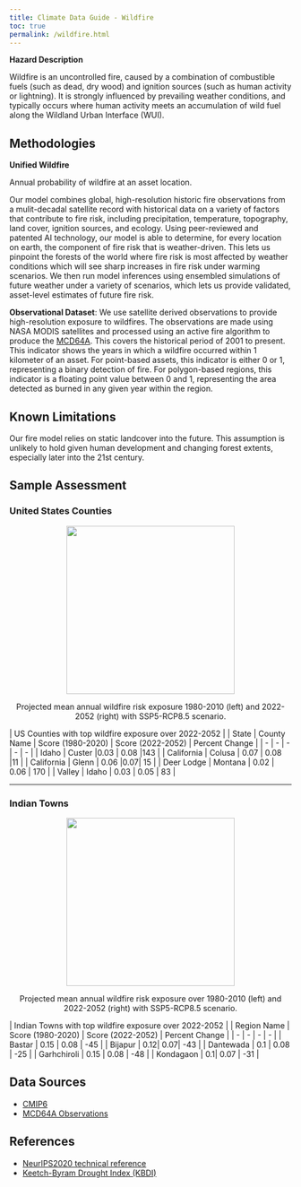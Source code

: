 ```yaml
---
title: Climate Data Guide - Wildfire
toc: true
permalink: /wildfire.html
---
```


**Hazard Description**

Wildfire is an uncontrolled fire, caused by a combination of combustible fuels (such as dead, dry wood) and ignition sources (such as human activity or lightning).  It is strongly influenced by prevailing weather conditions, and typically occurs where human activity meets an accumulation of wild fuel along the Wildland Urban Interface (WUI).

## Methodologies
**Unified Wildfire**

Annual probability of wildfire at an asset location.

Our model combines global, high-resolution historic fire observations from a mulit-decadal satellite record with historical data on a variety of factors that contribute to fire risk, including precipitation, temperature, topography, land cover, ignition sources, and ecology.   Using peer-reviewed and patented AI technology, our model is able to determine, for every location on earth, the component of fire risk that is weather-driven.  This lets us pinpoint the forests of the world where fire risk is most affected by weather conditions which will see sharp increases in fire risk under warming scenarios.  We then run model inferences using ensembled simulations of future weather under a variety of scenarios, which lets us provide validated, asset-level estimates of future fire risk.

**Observational Dataset**: We use satellite derived observations to provide high-resolution exposure to wildfires. The observations are made using NASA MODIS satellites and processed using an active fire algorithm to produce the [MCD64A](https://lpdaac.usgs.gov/documents/115/MCD64_ATBD_V6.pdf). This covers the historical period of 2001 to present. This indicator shows the years in which a wildfire occurred within 1 kilometer of an asset. For point-based assets, this indicator is either 0 or 1, representing a binary detection of fire.  For polygon-based regions, this indicator is a floating point value between 0 and 1, representing the area detected as burned in any given year within the region.

## Known Limitations
Our fire model relies on static landcover into the future.  This assumption is unlikely to hold given human development and changing forest extents, especially later into the 21st century.

## Sample Assessment
### United States Counties

<p align="center">
<img height="300" src="assets/images/dataguide/wildfire_unified_prob_usa_1980_2020_v_2022-2052.png">
</p>

<p align="center">
Projected mean annual wildfire risk exposure 1980-2010 (left) and 2022-2052 (right) with SSP5-RCP8.5 scenario.
</p>

| US Counties with top wildfire exposure over 2022-2052 |
| State | County Name | Score (1980-2020) | Score (2022-2052) | Percent Change | 
| - | - | - | - | - |
| Idaho | Custer |0.03 | 0.08 |143 |
| California | Colusa | 0.07 |	0.08	|11 |
| California | Glenn | 0.06	|0.07| 15 |
| Deer Lodge | Montana | 0.02 | 0.06 | 	170 |
| Valley | Idaho | 0.03 | 0.05 | 83 |

<hr>

### Indian Towns
<p align="center">
<img height="300" src="assets/images/dataguide/wildfire_unified_prob_india_1980_2020_v_2022-2052.png">
</p>

<p align="center">
Projected mean annual wildfire risk exposure over 1980-2010 (left) and 2022-2052 (right) with SSP5-RCP8.5 scenario.
</p>

| Indian Towns with top wildfire exposure over 2022-2052 |
| Region Name | Score (1980-2020) | Score (2022-2052) | Percent Change | 
| - | - | - | - | 
| Bastar | 0.15 | 0.08 | -45 |
| Bijapur | 0.12| 0.07| -43 |
| Dantewada | 0.1 | 0.08 | -25 |
| Garhchiroli | 0.15 | 0.08 | -48 |
| Kondagaon | 0.1| 0.07 | -31 |


## Data Sources
- [CMIP6](https://www.wcrp-climate.org/wgcm-cmip/wgcm-cmip6)
- [MCD64A Observations](https://lpdaac.usgs.gov/documents/115/MCD64_ATBD_V6.pdf)

## References
- [NeurIPS2020 technical reference](https://www.climatechange.ai/papers/neurips2020/45)
- [Keetch-Byram Drought Index (KBDI)](https://twc.tamu.edu/kbdi)
